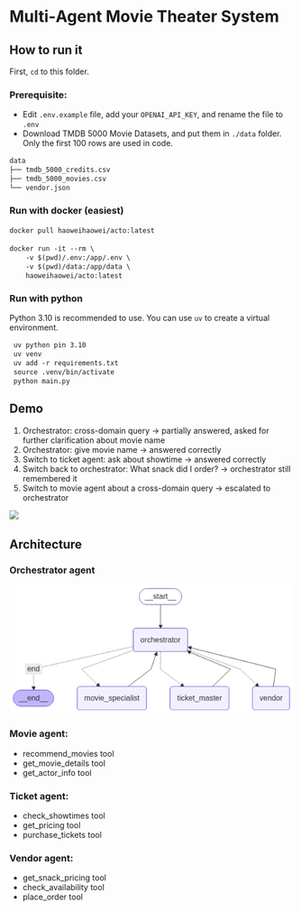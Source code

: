 # Multi‑Agent Movie Theater System

## How to run it
First, `cd` to this folder.
### Prerequisite:
- Edit `.env.example` file, add your `OPENAI_API_KEY`, and rename the file to `.env`
- Download TMDB 5000 Movie Datasets, and put them in `./data` folder. Only the first 100 rows are used in code.
```
data
├── tmdb_5000_credits.csv
├── tmdb_5000_movies.csv
└── vendor.json
```

### Run with docker (easiest)

```
docker pull haoweihaowei/acto:latest

docker run -it --rm \
    -v $(pwd)/.env:/app/.env \
    -v $(pwd)/data:/app/data \
    haoweihaowei/acto:latest
```

### Run with python

Python 3.10 is recommended to use. You can use `uv` to create a virtual environment.
```
 uv python pin 3.10
 uv venv
 uv add -r requirements.txt
 source .venv/bin/activate
 python main.py
```
## Demo
1. Orchestrator: cross-domain query -> partially answered, asked for further clarification about movie name
2. Orchestrator: give movie name -> answered correctly
3. Switch to ticket agent: ask about showtime -> answered correctly
4. Switch back to orchestrator: What snack did I order? -> orchestrator still remembered it
5. Switch to movie agent about a cross-domain query -> escalated to orchestrator

![](demo.gif)

## Architecture

### Orchestrator agent
![..](orchestrator_graph.png)

### Movie agent:
- recommend_movies tool
- get_movie_details tool
- get_actor_info tool

### Ticket agent:
- check_showtimes tool
- get_pricing tool
- purchase_tickets tool

### Vendor agent:
- get_snack_pricing tool
- check_availability tool
- place_order tool
